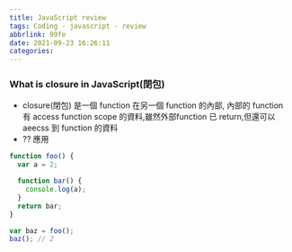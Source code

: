 ```yaml
---
title: JavaScript review
tags: Coding - javascript - review
abbrlink: 99fe
date: 2021-09-23 16:26:11
categories:
---
```


### What is closure in JavaScript(閉包)
+ closure(閉包) 是一個 function 在另一個 function 的內部, 內部的 function 有 access function scope 的資料,雖然外部function 已 return,但還可以 aeecss 到 function 的資料
+ ?? 應用

``` js
function foo() {
  var a = 2;

  function bar() {
    console.log(a);
  }
  return bar;
}

var baz = foo();
baz(); // 2
```

